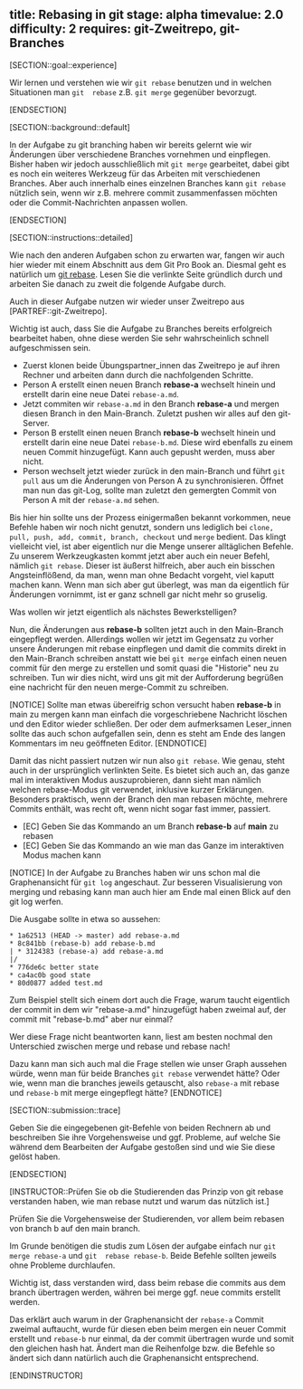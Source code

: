 title: Rebasing in git
stage: alpha
timevalue: 2.0
difficulty: 2
requires: git-Zweitrepo, git-Branches
---

[SECTION::goal::experience]

Wir lernen und verstehen wie wir `git rebase` benutzen und in welchen Situationen man `git 
rebase` z.B. `git merge` gegenüber bevorzugt. 

[ENDSECTION]

[SECTION::background::default]

In der Aufgabe zu git branching haben wir bereits gelernt wie wir Änderungen über verschiedene 
Branches vornehmen und einpflegen. Bisher haben wir jedoch ausschließlich mit `git merge` 
gearbeitet, dabei gibt es noch ein weiteres Werkzeug für das Arbeiten mit verschiedenen Branches.
Aber auch innerhalb eines einzelnen Branches kann `git rebase` nützlich sein, wenn wir z.B. 
mehrere commit zusammenfassen möchten oder die Commit-Nachrichten anpassen wollen. 

[ENDSECTION]

[SECTION::instructions::detailed]

Wie nach den anderen Aufgaben schon zu erwarten war, fangen wir auch hier wieder mit einem 
Abschnitt aus dem Git Pro Book an. Diesmal geht es natürlich um [git rebase](https://git-scm.com/book/en/v2/Git-Branching-Rebasing). 
Lesen Sie die verlinkte Seite gründlich durch und arbeiten Sie danach zu zweit die folgende 
Aufgabe durch.

Auch in dieser Aufgabe nutzen wir wieder unser Zweitrepo aus [PARTREF::git-Zweitrepo].

Wichtig ist auch, dass Sie die Aufgabe zu Branches bereits erfolgreich bearbeitet haben, ohne 
diese werden Sie sehr wahrscheinlich schnell aufgeschmissen sein.

- Zuerst klonen beide Übungspartner_innen das Zweitrepo je auf ihren Rechner und arbeiten dann 
  durch die nachfolgenden Schritte. 
- Person A erstellt einen neuen Branch **rebase-a** wechselt hinein und erstellt darin eine 
  neue Datei `rebase-a.md`. 
- Jetzt commiten wir `rebase-a.md` in den Branch **rebase-a** und mergen diesen Branch 
  in den Main-Branch. Zuletzt pushen wir alles auf den git-Server.
- Person B erstellt einen neuen Branch **rebase-b** wechselt hinein und erstellt darin 
  eine neue Datei `rebase-b.md`. Diese wird ebenfalls zu einem neuen Commit hinzugefügt. Kann 
  auch gepusht werden, muss aber nicht.
- Person wechselt jetzt wieder zurück in den main-Branch und führt `git pull` aus um die 
  Änderungen von Person A zu synchronisieren. Öffnet man nun das git-Log, sollte man zuletzt den 
  gemergten Commit von Person A mit der `rebase-a.md` sehen.  

Bis hier hin sollte uns der Prozess einigermaßen bekannt vorkommen, neue Befehle haben wir noch 
nicht genutzt, sondern uns lediglich bei `clone, pull, push, add, commit, branch, checkout` und 
`merge` bedient. Das klingt vielleicht viel, ist aber eigentlich nur die Menge unserer 
alltäglichen Befehle. Zu unserem Werkzeugkasten kommt jetzt aber auch ein neuer Befehl, nämlich 
`git rebase`. Dieser ist äußerst hilfreich, aber auch ein bisschen Angsteinflößend, da man, wenn 
man ohne Bedacht vorgeht, viel kaputt machen kann. 
Wenn man sich aber gut überlegt, was man da eigentlich für Änderungen vornimmt, ist er ganz 
schnell gar nicht mehr so gruselig.

Was wollen wir jetzt eigentlich als nächstes Bewerkstelligen?

Nun, die Änderungen aus **rebase-b** sollten jetzt auch in den Main-Branch eingepflegt 
werden. Allerdings wollen wir jetzt im Gegensatz zu vorher unsere Änderungen mit rebase 
einpflegen und damit die commits direkt in den Main-Branch schreiben anstatt wie bei `git merge` 
einfach einen neuen commit für den merge zu erstellen und somit quasi die "Historie" neu zu 
schreiben. Tun wir dies nicht, wird uns git mit der Aufforderung begrüßen eine nachricht für den 
neuen merge-Commit zu schreiben. 

[NOTICE]
Sollte man etwas übereifrig schon versucht haben **rebase-b** in main zu mergen kann man 
einfach die vorgeschriebene Nachricht löschen und den Editor wieder schließen. Der oder dem 
aufmerksamen Leser_innen sollte das auch schon aufgefallen sein, denn es steht am Ende des 
langen Kommentars im neu geöffneten Editor.
[ENDNOTICE]

Damit das nicht passiert nutzen wir nun also `git rebase`. Wie genau, steht auch in der 
ursprünglich verlinkten Seite. Es bietet sich auch an, das ganze mal im interaktiven Modus 
auszuprobieren, dann sieht man nämlich welchen rebase-Modus git verwendet, inklusive kurzer 
Erklärungen. Besonders praktisch, wenn der Branch den man rebasen möchte, mehrere Commits enthält,
was recht oft, wenn nicht sogar fast immer, passiert.

- [EC] Geben Sie das Kommando an um Branch **rebase-b** auf **main** zu rebasen
- [EC] Geben Sie das Kommando an wie man das Ganze im interaktiven Modus machen kann

[NOTICE]
In der Aufgabe zu Branches haben wir uns schon mal die Graphenansicht für `git log` angeschaut. 
Zur besseren Visualisierung von merging und rebasing kann man auch hier am Ende mal einen Blick auf 
den git log werfen.

Die Ausgabe sollte in etwa so aussehen:

```git
* 1a62513 (HEAD -> master) add rebase-a.md
* 8c841bb (rebase-b) add rebase-b.md
| * 3124383 (rebase-a) add rebase-a.md
|/
* 776de6c better state
* ca4ac0b good state
* 80d0877 added test.md
```

Zum Beispiel stellt sich einem dort auch die Frage, warum taucht eigentlich der commit in dem 
wir "rebase-a.md" hinzugefügt haben zweimal auf, der commit mit "rebase-b.md" aber nur einmal?

Wer diese Frage nicht beantworten kann, liest am besten nochmal den Unterschied zwischen merge 
und rebase und rebase nach!

Dazu kann man sich auch mal die Frage stellen wie unser Graph aussehen würde, wenn man für beide 
Branches `git rebase` verwendet hätte? Oder wie, wenn man die branches jeweils getauscht, also 
`rebase-a` mit rebase und `rebase-b` mit merge eingepflegt hätte?
[ENDNOTICE]

[SECTION::submission::trace]

Geben Sie die eingegebenen git-Befehle von beiden Rechnern ab und beschreiben Sie ihre 
Vorgehensweise und ggf. Probleme, auf welche Sie während dem Bearbeiten der Aufgabe gestoßen sind 
und wie Sie diese gelöst haben.  

[ENDSECTION]

[INSTRUCTOR::Prüfen Sie ob die Studierenden das Prinzip von git rebase verstanden haben, wie man 
rebase nutzt und warum das nützlich ist.]

Prüfen Sie die Vorgehensweise der Studierenden, vor allem beim rebasen von branch b auf den main 
branch.

Im Grunde benötigen die studis zum Lösen der aufgabe einfach nur `git merge rebase-a` und `git 
rebase rebase-b`. Beide Befehle sollten jeweils ohne Probleme durchlaufen.

Wichtig ist, dass verstanden wird, dass beim rebase die commits aus dem branch übertragen werden,
währen bei merge ggf. neue commits erstellt werden. 

Das erklärt auch warum in der Graphenansicht der `rebase-a` Commit zweimal auftaucht, wurde für 
diesen eben beim mergen ein neuer Commit erstellt und `rebase-b` nur einmal, da der commit 
übertragen wurde und somit den gleichen hash hat.
Ändert man die Reihenfolge bzw. die Befehle so ändert sich dann natürlich auch die 
Graphenansicht entsprechend.

[ENDINSTRUCTOR]
